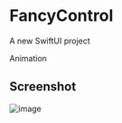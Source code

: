 # FancyControl

A new SwiftUI project 

Animation

## Screenshot

![image](https://github.com/ly05010419/CardAnimation/blob/master/screenshot.gif?raw=true)

